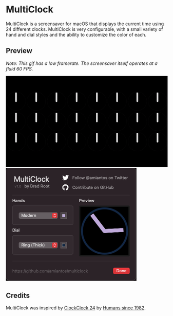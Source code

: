 # MultiClock

MultiClock is a screensaver for macOS that displays the current time using 24 different clocks. MultiClock is very configurable, with a small variety of hand and dial styles and the ability to customize the color of each.

## Preview

*Note: This gif has a low framerate. The screensaver itself operates at a fluid 60 FPS.*

![Preview animation of MultiClock screensaver showing 24 clocks rotate to show the numbers 1234, then a pattern, before rotating back to midnight.](/.github/low-framerate-preview.gif?raw=true) ![Configuration sheet for the screensaver, showing customizable colors and alternate hand and dial designs](/.github/configure-sheet.png?raw=true)

## Credits

MultiClock was inspired by [ClockClock 24](https://clockclock.com/collections/clockclock-24) by [Humans since 1982](https://www.humanssince1982.com). 

